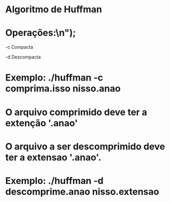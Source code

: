 # Algoritmo de Huffman

# Operações:\n");

  -c Compacta
  
  -d Descompacta

  
# Exemplo: ./huffman -c comprima.isso nisso.anao

# O arquivo comprimido deve ter a extenção '.anao'

# O arquivo a ser descomprimido deve ter a extensao '.anao'.

# Exemplo: ./huffman -d descomprime.anao nisso.extensao
